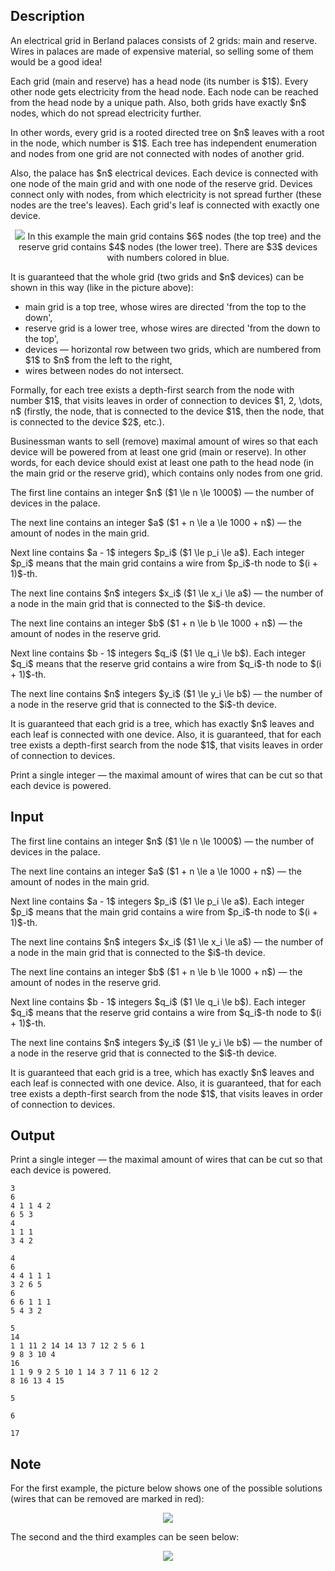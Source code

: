 ## Description

<div><p>An electrical grid in Berland palaces consists of 2 grids: main and reserve. Wires in palaces are made of expensive material, so selling some of them would be a good idea!</p><p>Each grid (main and reserve) has a head node (its number is $1$). Every other node gets electricity from the head node. Each node can be reached from the head node by a unique path. Also, both grids have exactly $n$ nodes, which do not spread electricity further.</p><p>In other words, every grid is a rooted directed tree on $n$ leaves with a root in the node, which number is $1$. Each tree has independent enumeration and nodes from one grid are not connected with nodes of another grid.</p><p>Also, the palace has $n$ electrical devices. Each device is connected with one node of the main grid and with one node of the reserve grid. Devices connect only with nodes, from which electricity is not spread further (these nodes are the tree's leaves). Each grid's leaf is connected with exactly one device.</p><center> <img class="tex-graphics" src="file://wopts3r7.png" style="max-width: 100.0%;max-height: 100.0%;">   <span class="tex-font-size-small">In this example the main grid contains $6$ nodes (the top tree) and the reserve grid contains $4$ nodes (the lower tree). There are $3$ devices with numbers colored in blue.</span> </center><p>It is guaranteed that the whole grid (two grids and $n$ devices) can be shown in this way (like in the picture above):</p><ul> <li> main grid is a top tree, whose wires are directed 'from the top to the down', </li><li> reserve grid is a lower tree, whose wires are directed 'from the down to the top', </li><li> devices&nbsp;— horizontal row between two grids, which are numbered from $1$ to $n$ from the left to the right, </li><li> wires between nodes do not intersect. </li></ul><p>Formally, for each tree exists a depth-first search from the node with number $1$, that visits leaves in order of connection to devices $1, 2, \dots, n$ (firstly, the node, that is connected to the device $1$, then the node, that is connected to the device $2$, etc.).</p><p>Businessman wants to sell (remove) <span class="tex-font-style-bf">maximal</span> amount of wires so that each device will be powered from at least one grid (main or reserve). In other words, for each device should exist at least one path to the head node (in the main grid or the reserve grid), which contains only nodes from one grid.</p></div><div class="input-specification"><p>The first line contains an integer $n$ ($1 \le n \le 1000$) — the number of devices in the palace.</p><p>The next line contains an integer $a$ ($1 + n \le a \le 1000 + n$) — the amount of nodes in the main grid.</p><p>Next line contains $a - 1$ integers $p_i$ ($1 \le p_i \le a$). Each integer $p_i$ means that the main grid contains a wire from $p_i$-th node to $(i + 1)$-th.</p><p>The next line contains $n$ integers $x_i$ ($1 \le x_i \le a$) — the number of a node in the main grid that is connected to the $i$-th device.</p><p>The next line contains an integer $b$ ($1 + n \le b \le 1000 + n$) — the amount of nodes in the reserve grid.</p><p>Next line contains $b - 1$ integers $q_i$ ($1 \le q_i \le b$). Each integer $q_i$ means that the reserve grid contains a wire from $q_i$-th node to $(i + 1)$-th.</p><p>The next line contains $n$ integers $y_i$ ($1 \le y_i \le b$) — the number of a node in the reserve grid that is connected to the $i$-th device.</p><p>It is guaranteed that each grid is a tree, which has exactly $n$ leaves and each leaf is connected with one device. Also, it is guaranteed, that for each tree exists a depth-first search from the node $1$, that visits leaves in order of connection to devices.</p></div><div class="output-specification"><p>Print a single integer — the maximal amount of wires that can be cut so that each device is powered.</p></div>

## Input

<p>The first line contains an integer $n$ ($1 \le n \le 1000$) — the number of devices in the palace.</p><p>The next line contains an integer $a$ ($1 + n \le a \le 1000 + n$) — the amount of nodes in the main grid.</p><p>Next line contains $a - 1$ integers $p_i$ ($1 \le p_i \le a$). Each integer $p_i$ means that the main grid contains a wire from $p_i$-th node to $(i + 1)$-th.</p><p>The next line contains $n$ integers $x_i$ ($1 \le x_i \le a$) — the number of a node in the main grid that is connected to the $i$-th device.</p><p>The next line contains an integer $b$ ($1 + n \le b \le 1000 + n$) — the amount of nodes in the reserve grid.</p><p>Next line contains $b - 1$ integers $q_i$ ($1 \le q_i \le b$). Each integer $q_i$ means that the reserve grid contains a wire from $q_i$-th node to $(i + 1)$-th.</p><p>The next line contains $n$ integers $y_i$ ($1 \le y_i \le b$) — the number of a node in the reserve grid that is connected to the $i$-th device.</p><p>It is guaranteed that each grid is a tree, which has exactly $n$ leaves and each leaf is connected with one device. Also, it is guaranteed, that for each tree exists a depth-first search from the node $1$, that visits leaves in order of connection to devices.</p>

## Output

<p>Print a single integer — the maximal amount of wires that can be cut so that each device is powered.</p>





```input1
3
6
4 1 1 4 2
6 5 3
4
1 1 1
3 4 2
```




```input2
4
6
4 4 1 1 1
3 2 6 5
6
6 6 1 1 1
5 4 3 2
```




```input3
5
14
1 1 11 2 14 14 13 7 12 2 5 6 1
9 8 3 10 4
16
1 1 9 9 2 5 10 1 14 3 7 11 6 12 2
8 16 13 4 15
```




```output1
5
```




```output2
6
```




```output3
17
```



## Note

<p>For the first example, the picture below shows one of the possible solutions (wires that can be removed are marked in red):</p><center> <img class="tex-graphics" src="file://uNRazmLP.png" style="max-width: 100.0%;max-height: 100.0%;"> </center><p>The second and the third examples can be seen below:</p><center> <img class="tex-graphics" src="file://3WAoHcvo.png" style="max-width: 100.0%;max-height: 100.0%;"> </center>
